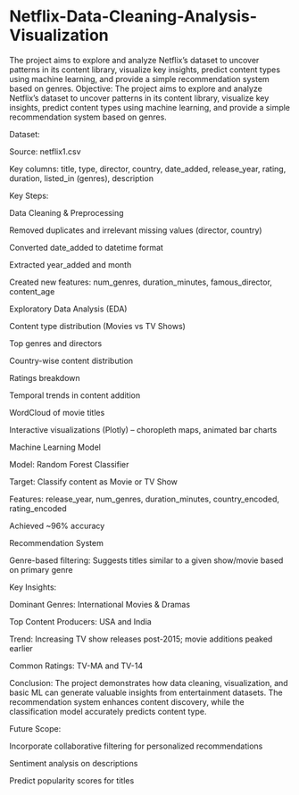 # Netflix-Data-Cleaning-Analysis-Visualization
The project aims to explore and analyze Netflix’s dataset to uncover patterns in its content library, visualize key insights, predict content types using machine learning, and provide a simple recommendation system based on genres.
Objective:
The project aims to explore and analyze Netflix’s dataset to uncover patterns in its content library, visualize key insights, predict content types using machine learning, and provide a simple recommendation system based on genres.

Dataset:

Source: netflix1.csv

Key columns: title, type, director, country, date_added, release_year, rating, duration, listed_in (genres), description

Key Steps:

Data Cleaning & Preprocessing

Removed duplicates and irrelevant missing values (director, country)

Converted date_added to datetime format

Extracted year_added and month

Created new features: num_genres, duration_minutes, famous_director, content_age

Exploratory Data Analysis (EDA)

Content type distribution (Movies vs TV Shows)

Top genres and directors

Country-wise content distribution

Ratings breakdown

Temporal trends in content addition

WordCloud of movie titles

Interactive visualizations (Plotly) – choropleth maps, animated bar charts

Machine Learning Model

Model: Random Forest Classifier

Target: Classify content as Movie or TV Show

Features: release_year, num_genres, duration_minutes, country_encoded, rating_encoded

Achieved ~96% accuracy

Recommendation System

Genre-based filtering: Suggests titles similar to a given show/movie based on primary genre

Key Insights:

Dominant Genres: International Movies & Dramas

Top Content Producers: USA and India

Trend: Increasing TV show releases post-2015; movie additions peaked earlier

Common Ratings: TV-MA and TV-14

Conclusion:
The project demonstrates how data cleaning, visualization, and basic ML can generate valuable insights from entertainment datasets. The recommendation system enhances content discovery, while the classification model accurately predicts content type.

Future Scope:

Incorporate collaborative filtering for personalized recommendations

Sentiment analysis on descriptions

Predict popularity scores for titles
